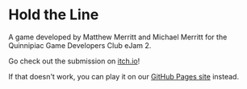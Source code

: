 # Hold the Line

A game developed by Matthew Merritt and Michael Merritt for the Quinnipiac Game Developers Club eJam 2.

Go check out the submission on [itch.io](https://meepix.itch.io/hold-the-line)!

If that doesn't work, you can play it on our [GitHub Pages site](https://mikepmerritt.github.io/Hold-the-Line/) instead.